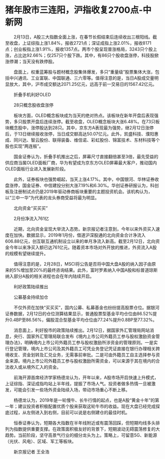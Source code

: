 # 猪年股市三连阳，沪指收复2700点-中新网

　　2月13日，A股三大指数全面上涨，在春节长假结束后连续收出三根阳线。截至收盘，上证综指上涨1.84%，报收2721点；深证成指上涨2.01%，报收8171点；创业板指上涨1.91%，报收1357点。两市个股呈现普涨格局，3243只个股上涨，占比达92.66%；仅257只个股下跌。其中，有86只个股收盘涨停，科技股掀涨停潮；当天没有跌停股。

　　盘面上，权重蓝筹股与题材概念股集体爆发，多只“重量级”股票集体大涨，包括中兴通讯、工业富联、中国联通、三六零等。值得注意的是，当日A股成交量明显放大，其中，沪市成交额达2071.25亿元，远高于前一交易日的1567.42亿元。

　　折叠手机利好OLED

　　28只概念股收盘涨停

　　板块方面，OLED概念板块成为当天的绝对热点。该板块在新年开盘后表现强势，多只股票开盘后连续涨停。截至收盘，OLED概念板块大涨6.48%。在73只板块概念股中，涨停股达到28只。其中，京东方A表现最为强势，继2月12日涨停后，于13日继续报收涨停，当日成交额高达50.07亿元。此外，凯盛科技、濮阳惠成、同兴达、智云股份、联得装备、维信诺、彩虹股份、锦富技术、东材科技等个股也实现“两连板”。

　　国金证券认为，折叠手机推出之后，屏幕尺寸直接翻倍甚至3倍，最先受益的供应商当属OLED面板厂商，华为有望成为京东方OLED屏幕最大客户，推动国内OLED面板行业进入发展新阶段。

　　此外，证券板块也强势崛起，当天上涨4.17%。其中，中国银河、华林证券收盘涨停，国金证券、中信建投分别大涨7.19%和6.30%。华创证券研报认为，科创板及注册制试点仍是2019年驱动券商板块重要的主题投资机会。该机构认为，以“三中一华”为代表的龙头券商受益将最为明显。

　　北向资金“买买买”

　　2月份净流入761亿

　　近期，北向资金呈现大举流入态势。新京报记者注意到，今年以来外资买入速度在加快。数据显示，2019年1月份，借道沪深股通的北向资金合计净流入606.88亿元，创互联互通机制设立以来的单月净流入新高。截至2月12日，北向资金今年以来净买入额已达761亿元。随着资本市场对外开放的推进，外资流入A股的规模有望继续提升。

　　值得注意的是，2月28日，MSCI将公告是否将中国大盘A股的纳入因子由原来的5%增加至20%的最终咨询结果。此外，富时罗素纳入中国A股和标普道琼斯纳入部分A股的相关进程也会在年内陆续开启。

　　利好政策陆续推出

　　公募基金持续加仓

　　不仅外资在加快“买买买”，国内公募、私募基金也纷纷提高股票仓位。据银河证券数据，2月12日的仓位测算结果显示，普通股票型基金平均仓位由86.52%提升0.4BP至86.56%，偏股混合型基金平均仓位由77.24%提升0.8BP至77.32%。

　　消息面上，利好股市的政策陆续推出。2月12日，据国家外汇管理局网站消息，央行、国家外汇管理局联合发布《境内上市公司外籍员工参与股权激励资金管理办法》，明确境内上市公司外籍员工参与股权激励所涉资金的管理原则。一是实行登记管理，境内上市公司及其外籍员工可凭业务登记凭证直接在银行办理相关跨境收支、资金划转及汇兑业务，无需事前审批。二是可由外籍员工自主选择参与资金来源。境内上市公司外籍员工参与股权激励所需资金，可以来源于其在境内的合法收入或从境外汇入的资金。

　　前海开源首席经济学家杨德龙认为，开年以来，A股市场开启快速上升模式，上证综指、深证成指均站上半年线，提振了市场人气。投资者做多热情一旦被激发，可能会引发一些场外资金陆续入场，带动市场重心不断上移。

　　杨德龙认为，2019年是一轮慢牛、长牛行情的起点，也是A股“黄金十年”的第一年；建议投资者积极配置优质个股来获取这轮牛市的收益。现在大盘已经完成探底过程，从左侧进入到右侧，目前可以说是右侧建仓的最佳时机。

　　恒泰证券认为，短期各大指数在半年线附近或有震荡回踩，但短期均线多头排列为指数提供重要支撑。在政策面积极友好的背景下，短期波动无碍震荡修复的大趋势。当前阶段，坚守高景气行业的细分龙头为上。策略上，可留意5G、新能源（光伏、风电）、区域、军工等板块。

　　新京报记者 王全浩
